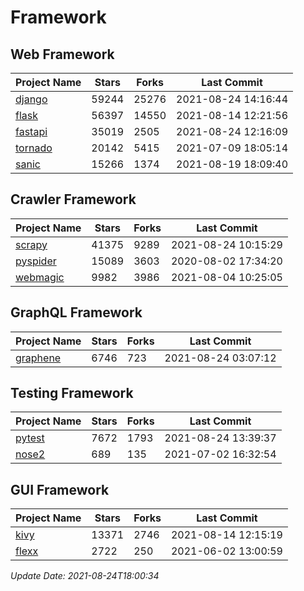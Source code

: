 # Framework

## Web Framework
| Project Name | Stars | Forks | Last Commit |
| ------------ | ----- | ----- | ----------- |
| [django](https://github.com/django/django) | 59244 | 25276 | 2021-08-24 14:16:44 |
| [flask](https://github.com/pallets/flask) | 56397 | 14550 | 2021-08-14 12:21:56 |
| [fastapi](https://github.com/tiangolo/fastapi) | 35019 | 2505 | 2021-08-24 12:16:09 |
| [tornado](https://github.com/tornadoweb/tornado) | 20142 | 5415 | 2021-07-09 18:05:14 |
| [sanic](https://github.com/sanic-org/sanic) | 15266 | 1374 | 2021-08-19 18:09:40 |

## Crawler Framework
| Project Name | Stars | Forks | Last Commit |
| ------------ | ----- | ----- | ----------- |
| [scrapy](https://github.com/scrapy/scrapy) | 41375 | 9289 | 2021-08-24 10:15:29 |
| [pyspider](https://github.com/binux/pyspider) | 15089 | 3603 | 2020-08-02 17:34:20 |
| [webmagic](https://github.com/code4craft/webmagic) | 9982 | 3986 | 2021-08-04 10:25:05 |

## GraphQL Framework
| Project Name | Stars | Forks | Last Commit |
| ------------ | ----- | ----- | ----------- |
| [graphene](https://github.com/graphql-python/graphene) | 6746 | 723 | 2021-08-24 03:07:12 |

## Testing Framework
| Project Name | Stars | Forks | Last Commit |
| ------------ | ----- | ----- | ----------- |
| [pytest](https://github.com/pytest-dev/pytest) | 7672 | 1793 | 2021-08-24 13:39:37 |
| [nose2](https://github.com/nose-devs/nose2) | 689 | 135 | 2021-07-02 16:32:54 |

## GUI Framework
| Project Name | Stars | Forks | Last Commit |
| ------------ | ----- | ----- | ----------- |
| [kivy](https://github.com/kivy/kivy) | 13371 | 2746 | 2021-08-14 12:15:19 |
| [flexx](https://github.com/flexxui/flexx) | 2722 | 250 | 2021-06-02 13:00:59 |

*Update Date: 2021-08-24T18:00:34*